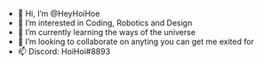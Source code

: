 - 👋 Hi, I’m @HeyHoiHoe
- 👀 I’m interested in Coding, Robotics and Design 
- 🌌 I’m currently learning the ways of the universe
- 🌱 I’m looking to collaborate on anyting you can get me exited for 
- 📫 Discord: HoiHoi#8893

<!---
HeyHoiHoe/HeyHoiHoe is a ✨ special ✨ repository because its `README.md` (this file) appears on your GitHub profile.
You can click the Preview link to take a look at your changes.
--->
